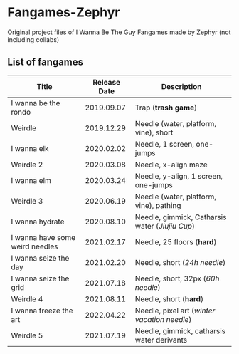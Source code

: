 # Fangames-Zephyr
Original project files of I Wanna Be The Guy Fangames made by Zephyr (not including collabs)

## List of fangames
| Title | Release Date | Description |
| - | - | - |
| I wanna be the rondo | 2019.09.07 | Trap (**trash game**) |
| Weirdle | 2019.12.29 | Needle (water, platform, vine), short |
| I wanna elk | 2020.02.02   | Needle, 1 screen, one-jumps |
| Weirdle 2 | 2020.03.08 | Needle, x-align maze |
| I wanna elm | 2020.03.24 | Needle, y-align, 1 screen, one-jumps |
| Weirdle 3 | 2020.06.19 | Needle (water, platform, vine), pathing |
| I wanna hydrate | 2020.08.10 | Needle, gimmick, Catharsis water (*Jiujiu Cup*) |
| I wanna have some weird needles | 2021.02.17 | Needle, 25 floors (**hard**) |
| I wanna seize the day | 2021.02.20 | Needle, short (*24h needle*) |
| I wanna seize the grid | 2021.07.18 | Needle, short, 32px (*60h needle*) |
| Weirdle 4 | 2021.08.11 | Needle, short (**hard**) |
| I wanna freeze the art | 2022.04.22 | Needle, pixel art (*winter vacation needle*) |
| Weirdle 5 | 2021.07.19 | Needle, gimmick, catharsis water derivants |

